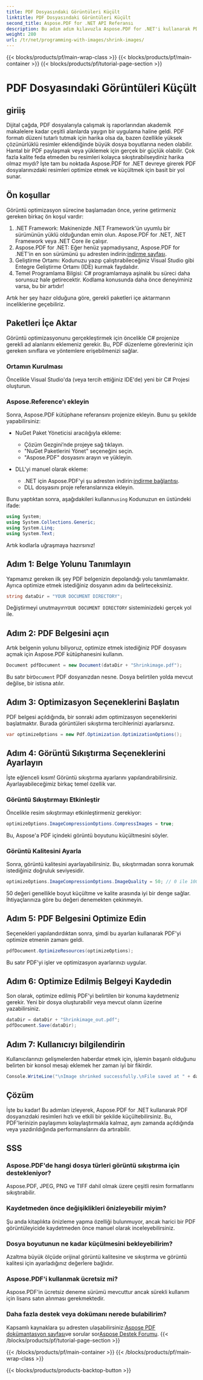 ```yaml
---
title: PDF Dosyasındaki Görüntüleri Küçült
linktitle: PDF Dosyasındaki Görüntüleri Küçült
second_title: Aspose.PDF for .NET API Referansı
description: Bu adım adım kılavuzla Aspose.PDF for .NET'i kullanarak PDF dosyalarındaki resimleri kolayca küçültün, kaliteyi korurken daha küçük dosya boyutları elde edin.
weight: 280
url: /tr/net/programming-with-images/shrink-images/
---
```


{{< blocks/products/pf/main-wrap-class >}}
{{< blocks/products/pf/main-container >}}
{{< blocks/products/pf/tutorial-page-section >}}

# PDF Dosyasındaki Görüntüleri Küçült

## giriiş

Dijital çağda, PDF dosyalarıyla çalışmak iş raporlarından akademik makalelere kadar çeşitli alanlarda yaygın bir uygulama haline geldi. PDF formatı düzeni tutarlı tutmak için harika olsa da, bazen özellikle yüksek çözünürlüklü resimler eklendiğinde büyük dosya boyutlarına neden olabilir. Hantal bir PDF paylaşmak veya yüklemek için gerçek bir güçlük olabilir. Çok fazla kalite feda etmeden bu resimleri kolayca sıkıştırabilseydiniz harika olmaz mıydı? İşte tam bu noktada Aspose.PDF for .NET devreye girerek PDF dosyalarınızdaki resimleri optimize etmek ve küçültmek için basit bir yol sunar. 

## Ön koşullar

Görüntü optimizasyon sürecine başlamadan önce, yerine getirmeniz gereken birkaç ön koşul vardır:

1. .NET Framework: Makinenizde .NET Framework'ün uyumlu bir sürümünün yüklü olduğundan emin olun. Aspose.PDF for .NET, .NET Framework veya .NET Core ile çalışır.
2.  Aspose.PDF for .NET: Eğer henüz yapmadıysanız, Aspose.PDF for .NET'in en son sürümünü şu adresten indirin:[indirme sayfası](https://releases.aspose.com/pdf/net/).
3. Geliştirme Ortamı: Kodunuzu yazıp çalıştırabileceğiniz Visual Studio gibi Entegre Geliştirme Ortamı (IDE) kurmak faydalıdır.
4. Temel Programlama Bilgisi: C# programlamaya aşinalık bu süreci daha sorunsuz hale getirecektir. Kodlama konusunda daha önce deneyiminiz varsa, bu bir artıdır!

Artık her şey hazır olduğuna göre, gerekli paketleri içe aktarmanın inceliklerine geçebiliriz.

## Paketleri İçe Aktar

Görüntü optimizasyonunu gerçekleştirmek için öncelikle C# projenize gerekli ad alanlarını eklemeniz gerekir. Bu, PDF düzenleme görevleriniz için gereken sınıflara ve yöntemlere erişebilmenizi sağlar.

### Ortamın Kurulması

Öncelikle Visual Studio'da (veya tercih ettiğiniz IDE'de) yeni bir C# Projesi oluşturun.

### Aspose.Reference'ı ekleyin

Sonra, Aspose.PDF kütüphane referansını projenize ekleyin. Bunu şu şekilde yapabilirsiniz:

- NuGet Paket Yöneticisi aracılığıyla ekleme:
  - Çözüm Gezgini’nde projeye sağ tıklayın.
  - "NuGet Paketlerini Yönet" seçeneğini seçin.
  - "Aspose.PDF" dosyasını arayın ve yükleyin.

- DLL'yi manuel olarak ekleme:
  - .NET için Aspose.PDF'yi şu adresten indirin:[indirme bağlantısı](https://releases.aspose.com/pdf/net/).
  - DLL dosyasını proje referanslarınıza ekleyin.

 Bunu yaptıktan sonra, aşağıdakileri kullanın`using` Kodunuzun en üstündeki ifade:

```csharp
using System;
using System.Collections.Generic;
using System.Linq;
using System.Text;
```

Artık kodlarla uğraşmaya hazırsınız!

## Adım 1: Belge Yolunu Tanımlayın

Yapmamız gereken ilk şey PDF belgenizin depolandığı yolu tanımlamaktır. Ayrıca optimize etmek istediğiniz dosyanın adını da belirteceksiniz.

```csharp
string dataDir = "YOUR DOCUMENT DIRECTORY"; 
```

 Değiştirmeyi unutmayın`YOUR DOCUMENT DIRECTORY` sisteminizdeki gerçek yol ile.

## Adım 2: PDF Belgesini açın

Artık belgenin yolunu biliyoruz, optimize etmek istediğiniz PDF dosyasını açmak için Aspose.PDF kütüphanesini kullanın.

```csharp
Document pdfDocument = new Document(dataDir + "Shrinkimage.pdf");
```

 Bu satır bir`Document` PDF dosyanızdan nesne. Dosya belirtilen yolda mevcut değilse, bir istisna atılır.

## Adım 3: Optimizasyon Seçeneklerini Başlatın

PDF belgesi açıldığında, bir sonraki adım optimizasyon seçeneklerini başlatmaktır. Burada görüntüleri sıkıştırma tercihlerinizi ayarlarsınız.

```csharp
var optimizeOptions = new Pdf.Optimization.OptimizationOptions();
```

## Adım 4: Görüntü Sıkıştırma Seçeneklerini Ayarlayın

İşte eğlenceli kısım! Görüntü sıkıştırma ayarlarını yapılandırabilirsiniz. Ayarlayabileceğimiz birkaç temel özellik var.

### Görüntü Sıkıştırmayı Etkinleştir

Öncelikle resim sıkıştırmayı etkinleştirmeniz gerekiyor:

```csharp
optimizeOptions.ImageCompressionOptions.CompressImages = true;
```

Bu, Aspose'a PDF içindeki görüntü boyutunu küçültmesini söyler.

### Görüntü Kalitesini Ayarla

Sonra, görüntü kalitesini ayarlayabilirsiniz. Bu, sıkıştırmadan sonra korumak istediğiniz doğruluk seviyesidir.

```csharp
optimizeOptions.ImageCompressionOptions.ImageQuality = 50; // 0 ile 100 arasında değişir
```

50 değeri genellikle boyut küçültme ve kalite arasında iyi bir denge sağlar. İhtiyaçlarınıza göre bu değeri denemekten çekinmeyin.

## Adım 5: PDF Belgesini Optimize Edin

Seçenekleri yapılandırdıktan sonra, şimdi bu ayarları kullanarak PDF'yi optimize etmenin zamanı geldi.

```csharp
pdfDocument.OptimizeResources(optimizeOptions);
```

Bu satır PDF'yi işler ve optimizasyon ayarlarınızı uygular.

## Adım 6: Optimize Edilmiş Belgeyi Kaydedin

Son olarak, optimize edilmiş PDF'yi belirtilen bir konuma kaydetmeniz gerekir. Yeni bir dosya oluşturabilir veya mevcut olanın üzerine yazabilirsiniz.

```csharp
dataDir = dataDir + "Shrinkimage_out.pdf"; 
pdfDocument.Save(dataDir);
```

## Adım 7: Kullanıcıyı bilgilendirin

Kullanıcılarınızı gelişmelerden haberdar etmek için, işlemin başarılı olduğunu belirten bir konsol mesajı eklemek her zaman iyi bir fikirdir.

```csharp
Console.WriteLine("\nImage shrinked successfully.\nFile saved at " + dataDir);
```

## Çözüm

İşte bu kadar! Bu adımları izleyerek, Aspose.PDF for .NET kullanarak PDF dosyanızdaki resimleri hızlı ve etkili bir şekilde küçültebilirsiniz. Bu, PDF'lerinizin paylaşımını kolaylaştırmakla kalmaz, aynı zamanda açıldığında veya yazdırıldığında performanslarını da artırabilir.

## SSS

### Aspose.PDF'de hangi dosya türleri görüntü sıkıştırma için destekleniyor?  
Aspose.PDF, JPEG, PNG ve TIFF dahil olmak üzere çeşitli resim formatlarını sıkıştırabilir.

### Kaydetmeden önce değişiklikleri önizleyebilir miyim?  
Şu anda kitaplıkta önizleme yapma özelliği bulunmuyor, ancak harici bir PDF görüntüleyicide kaydetmeden önce manuel olarak inceleyebilirsiniz.

### Dosya boyutunun ne kadar küçülmesini bekleyebilirim?  
Azaltma büyük ölçüde orijinal görüntü kalitesine ve sıkıştırma ve görüntü kalitesi için ayarladığınız değerlere bağlıdır.

### Aspose.PDF'i kullanmak ücretsiz mi?  
Aspose.PDF'in ücretsiz deneme sürümü mevcuttur ancak sürekli kullanım için lisans satın alınması gerekmektedir.

### Daha fazla destek veya dokümanı nerede bulabilirim?  
 Kapsamlı kaynaklara şu adresten ulaşabilirsiniz:[Aspose PDF dokümantasyon sayfası](https://reference.aspose.com/pdf/net/)ve sorular sor[Aspose Destek Forumu](https://forum.aspose.com/c/pdf/10).
{{< /blocks/products/pf/tutorial-page-section >}}

{{< /blocks/products/pf/main-container >}}
{{< /blocks/products/pf/main-wrap-class >}}

{{< blocks/products/products-backtop-button >}}
